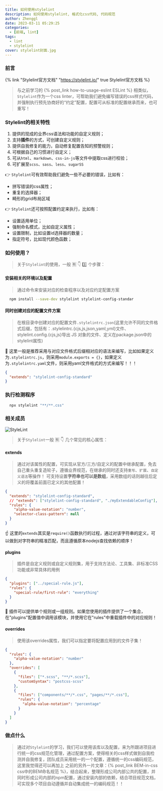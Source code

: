 ```yaml
---
title: 如何使用stylelint
description: 如何使用stylelint, 格式化css代码, 代码规范
author: Zhenggl
date: 2023-03-11 05:29:25
categories:
  - [前端, lint]
tags:
  - lint
  - stylelint
cover: stylelint封面.jpg
---
```


### 前言
{% link "Stylelint官方文档" "https://stylelint.io/" true Stylelint官方文档 %}
> 与之前学习的 {% post_link how-to-usage-eslint ESLint %} 相类似，`Stylelint`作为一个css linter，可帮助我们避免编写错误的css样式代码，并强制执行预先协商好的“约定”配置，配置可从标准的配置继承而来，也可重写！ 

### Stylelint的相关特性
1. 提供的现成的业界css语法和功能的自定义规则；
2. 支持**插件**的方式，可创建自定义规则；
3. 提供自我修复的能力，自动修复配置告知的预警规则；
4. 可根据自己的习惯进行自定义；
5. 可从`html`、`markdown`、`css-in-js`等文件中提取css进行校验；
6. 可扩展至`scss`、`sass`、`less`、`sugarSS`

:point_right: `Stylelint`可有效帮助我们避免一些不必要的错误，比如有：
+ 拼写错误的css属性；
+ 重复的选择器；
+ 畸形的grid布局区域

:point_right: `Stylelint`还可按照配置约定来执行，比如有：
+ 设置适用单位；
+ 强制命名模式，比如自定义属性；
+ 设置限制，比如设置id选择器的数量；
+ 指定符号，比如现代颜色函数；

### 如何使用？
> 关于`Stylelint`的使用，一般 :u6709: :point_down: :three: 个步骤：

#### 安装相关的环境以及配置
> 通过命令来安装对应的检查程序以及对应约定配置方案
```bash
  npm install --save-dev stylelint stylelint-config-standar
```

#### 同时创建对应的配置文件方案
> 在根目录中创建对应的配置文件`.stylelintrc.json`(这里允许不同的文件格式后缀，包括有：.stylelintrc.{cjs,js,json,yaml,yml}文件、stylelint.config.{cjs,js}导出 JS 对象的文件、定义在package.json中的stylelint属性)

:stars: 这里一般是推荐采用与对应文件格式后缀相对应的语法来编写，比如如果定义为`.stylelintrc.js`，则采用`module.exports = {}`，如果定义为`.stylelintrc.yaml`文件，则采用yaml文件格式的方式来编写！！！

```json
{
  "extends": "stylelint-config-standard"
}
```
### 执行检测程序
```bash
  npx stylelint "**/**.css"
```

### 相关成员
![StyleLint](StyleLint.png)
> 关于`Stylelint`一般 :u6709: :point_down: 几个常见的核心属性：

#### extends
> 通过对该属性的配置，可实现从官方/三方/自定义的配置中继承配置，免去自己重头重复造轮子，遵循业界规范，在继承的同时还支持`重写`、`扩展`、`自定义语法`等操作！
> 可支持设置**字符串也可以是数组**，采用数组的话则越往后定义的将覆盖前面已定义的其他配置！
```json
{
  "extends": "stylelint-config-standard",
  // "extends": ["stylelint-config-standard", "./myExtendableConfig"],
  "rules": {
    "alpha-value-notation": "number",
    "selector-class-pattern": null
  }
}
```
:point_up: 这里的`extends`其实是`require()`函数执行的过程，通过对该字符串的定义，可以做到对字符串的精准匹配，而且遵循原本nodejs查找依赖的顺序！

#### plugins
> 插件是自定义规则或自定义规则集，用于支持方法论、工具集、非标准CSS 功能或非常具体的用例
```json
{
  "plugins": ["../special-rule.js"],
  "rules": {
    "special-rule/first-rule": "everything"
  }
}
```
:stars: 插件可以提供单个规则或一组规则。如果您使用的插件提供了一个集合，在"plugins"配置值中调用该模块，并使用它在"rules"中重载插件中的对应规则！

#### overrides
> 使用该overrides属性，我们可以指定要将配置应用到的文件子集！
```json
{
  "rules": {
    "alpha-value-notation": "number"
  },
  "overrides": [
    {
      "files": ["*.scss", "**/*.scss"],
      "customSyntax": "postcss-scss"
    },
    {
      "files": ["components/**/*.css", "pages/**/*.css"],
      "rules": {
        "alpha-value-notation": "percentage"
      }
    }
  ]
}
```

### 做点什么
> 通过对`Stylelint`的学习，我们可以使用该库以及配置，来为所跟进项目进行统一的css规范化管理，通过配置方案，使得相关的css样式做到自我检测并自我修复，团队成员采用统一的一个配置，遵循统一的css编码规范，这里我觉得还可以再加上 之前的另外一片文章：{% post_link BEM-in-css css中的BEM命名规范 %}，结合起来，整理形成公司内部公共的配置，并同时形成公司内部的npm配置，通过安装内部的依赖，结合项目规范文档，可实现多个项目自动遵循并自动集成统一的编码规范！！
